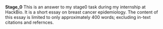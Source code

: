 **Stage_0**
This is an answer to my stage0 task during my internship at HackBio.
It is a short essay on breast cancer epidemiology.
The content of this essay is limited to only approximately 400 words; excluding in-text citations and refernces. 
